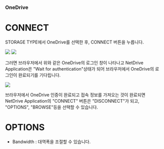 ### OneDrive

CONNECT
==================
STORAGE TYPE에서 OneDrive를 선택한 후, CONNECT 버튼을 누릅니다.


<img class="markdown" src="https://doc.bdrive.com/images/onedrive_config_1.jpg">


<img class="markdown" src="https://doc.bdrive.com/images/onedrive_config_2.jpg">

그러면 브라우저에서 위와 같은 OneDrive의 로그인 창이 나타나고 NetDrive Application은 "Wait for authentication"상태가 되어 브라우저에서 OneDrive의 로그인이 완료되기를 기다립니다.



<img class="markdown" src="https://doc.bdrive.com/images/onedrive_config_3.jpg">

브라우저에서 OneDrive 인증이 완료되고 접속 정보를 가져오는 것이 완료되면 NetDrive Application의 "CONNECT" 버튼은 "DISCONNECT"가 되고, "OPTIONS", "BROWSE"등을 선택할 수 있습니다.


OPTIONS
==================
* Bandwidth : 대역폭을 조절할 수 있습니다.